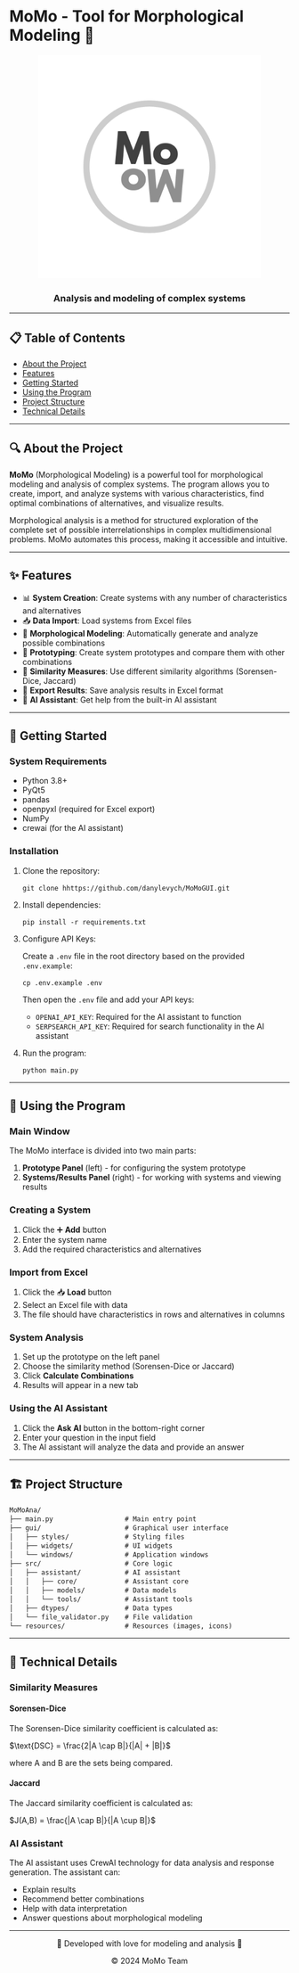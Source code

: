 # MoMo - Tool for Morphological Modeling 🧩

<div align="center">
<img src="resources/img/logo/logo_no_background.png" alt="MoMo Logo" width="400">
  <h3>Analysis and modeling of complex systems</h3>
</div>

---

## 📋 Table of Contents

* [About the Project](#-about-the-project)
* [Features](#-features)
* [Getting Started](#-getting-started)
* [Using the Program](#-using-the-program)
* [Project Structure](#-project-structure)
* [Technical Details](#-technical-details)

---

## 🔍 About the Project

**MoMo** (Morphological Modeling) is a powerful tool for morphological modeling and analysis of complex systems. The program allows you to create, import, and analyze systems with various characteristics, find optimal combinations of alternatives, and visualize results.

Morphological analysis is a method for structured exploration of the complete set of possible interrelationships in complex multidimensional problems. MoMo automates this process, making it accessible and intuitive.

---

## ✨ Features

* 📊 **System Creation**: Create systems with any number of characteristics and alternatives
* 📥 **Data Import**: Load systems from Excel files
* 🔄 **Morphological Modeling**: Automatically generate and analyze possible combinations
* 🎯 **Prototyping**: Create system prototypes and compare them with other combinations
* 📏 **Similarity Measures**: Use different similarity algorithms (Sorensen-Dice, Jaccard)
* 💾 **Export Results**: Save analysis results in Excel format
* 🤖 **AI Assistant**: Get help from the built-in AI assistant

---

## 🚀 Getting Started

### System Requirements

* Python 3.8+
* PyQt5
* pandas
* openpyxl (required for Excel export)
* NumPy
* crewai (for the AI assistant)

### Installation

1. Clone the repository:

   ```
   git clone hhttps://github.com/danylevych/MoMoGUI.git
   ```

2. Install dependencies:

   ```
   pip install -r requirements.txt
   ```

3. Configure API Keys:

   Create a `.env` file in the root directory based on the provided `.env.example`:

   ```
   cp .env.example .env
   ```

   Then open the `.env` file and add your API keys:
   - `OPENAI_API_KEY`: Required for the AI assistant to function
   - `SERPSEARCH_API_KEY`: Required for search functionality in the AI assistant

4. Run the program:

   ```
   python main.py
   ```

---

## 📖 Using the Program

### Main Window

The MoMo interface is divided into two main parts:

1. **Prototype Panel** (left) - for configuring the system prototype
2. **Systems/Results Panel** (right) - for working with systems and viewing results

### Creating a System

1. Click the ➕ **Add** button
2. Enter the system name
3. Add the required characteristics and alternatives

### Import from Excel

1. Click the 📥 **Load** button
2. Select an Excel file with data
3. The file should have characteristics in rows and alternatives in columns

### System Analysis

1. Set up the prototype on the left panel
2. Choose the similarity method (Sorensen-Dice or Jaccard)
3. Click **Calculate Combinations**
4. Results will appear in a new tab

### Using the AI Assistant

1. Click the **Ask AI** button in the bottom-right corner
2. Enter your question in the input field
3. The AI assistant will analyze the data and provide an answer

---

## 🏗️ Project Structure

```
MoMoAna/
├── main.py                  # Main entry point
├── gui/                     # Graphical user interface
│   ├── styles/              # Styling files
│   ├── widgets/             # UI widgets
│   └── windows/             # Application windows
├── src/                     # Core logic
│   ├── assistant/           # AI assistant
│   │   ├── core/            # Assistant core
│   │   ├── models/          # Data models
│   │   └── tools/           # Assistant tools
│   ├── dtypes/              # Data types
│   └── file_validator.py    # File validation
└── resources/               # Resources (images, icons)
```

---

## 🔧 Technical Details

### Similarity Measures

#### Sorensen-Dice

The Sorensen-Dice similarity coefficient is calculated as:

$\text{DSC} = \frac{2|A \cap B|}{|A| + |B|}$

where A and B are the sets being compared.

#### Jaccard

The Jaccard similarity coefficient is calculated as:

$J(A,B) = \frac{|A \cap B|}{|A \cup B|}$

### AI Assistant

The AI assistant uses CrewAI technology for data analysis and response generation. The assistant can:

* Explain results
* Recommend better combinations
* Help with data interpretation
* Answer questions about morphological modeling

---

<div align="center">
  <p>🌟 Developed with love for modeling and analysis 🌟</p>
  <p>© 2024 MoMo Team</p>
</div>
